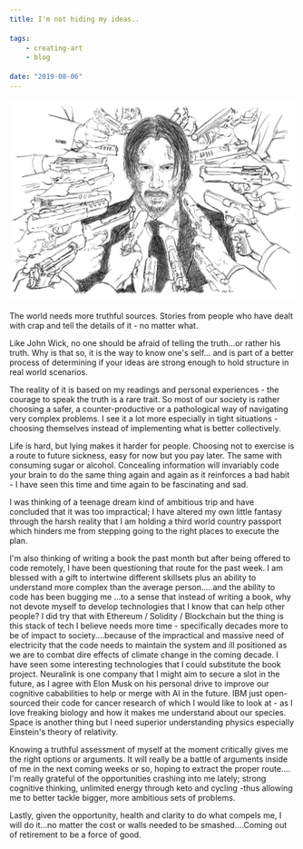 ```yaml
---
title: I'm not hiding my ideas..

tags:
    - creating-art
    - blog	

date: "2019-08-06"
---
```


<img src="SmartSelect_20190806-035207_Sketch.jpg" alt="johnwick" width="700px" />
<br/>

The world needs more truthful sources. Stories from people who have dealt with crap and tell the details of it - no matter what.

Like John Wick, no one should be afraid of telling the truth...or rather his truth. Why is that so, it is the way to know one's self... and is part of a better process of determining if your ideas are strong enough to hold structure in real world scenarios. 

The reality of it is based on my readings and personal experiences - the courage to speak the truth is a rare trait. So most of our society is rather choosing a safer, a counter-productive or a pathological way of navigating very complex problems. I see it a lot more especially in tight situations - choosing themselves instead of implementing what is better collectively. 

Life is hard, but lying makes it harder for people. Choosing not to exercise is a route to future sickness, easy for now but you pay later. The same with consuming sugar or alcohol. Concealing information will invariably code your brain to do the same thing again and again as it reinforces a bad habit - I have seen this time and time again to be fascinating and sad. 

I was thinking of a teenage dream kind of ambitious trip and have concluded that it was too impractical; I have altered my own little fantasy through the harsh reality that I am holding a third world country passport which hinders me from stepping going to the right places to execute the plan. 

I'm also thinking of writing a book the past month but after being offered to code remotely, I have been questioning that route for the past week. I am blessed with a gift to intertwine different skillsets plus an ability to understand more complex than the average person.....and the ability to code has been bugging me ...to a sense that instead of writing a book, why not devote myself to develop technologies that I know that can help other people? I did try that with Ethereum / Solidity / Blockchain but the thing is this stack of tech I believe needs more time - specifically decades more to be of impact to society....because of the impractical and massive need of electricity that the code needs to maintain the system and ill  positioned as we are to combat dire effects of climate change in the coming decade. I have seen some interesting technologies that I could substitute the book project. Neuralink is one company that I might aim to secure a slot in the future, as I  agree with Elon Musk on his personal drive to improve our cognitive cababilities to help or merge with AI in the future. IBM just open-sourced their code for cancer research of which I would like to look at - as I love freaking biology and how it makes me understand about our species. Space is another thing but I need superior understanding physics especially Einstein's theory of relativity. 

Knowing a truthful assessment of myself at the moment critically gives me the right options or arguments. It will really be a battle of arguments inside of me in the next coming weeks or so, hoping to extract the proper route.... I'm really grateful of the opportunities crashing into me lately; strong cognitive thinking, unlimited energy through keto and cycling -thus allowing me to better tackle bigger, more ambitious sets of problems.

Lastly, given the opportunity, health and clarity to do what compels me, I will do it...no matter the cost or walls needed to be smashed....Coming out of retirement to be a force of good.






